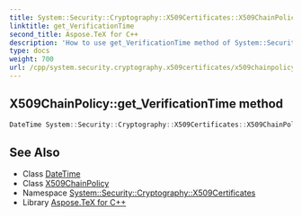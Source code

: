 ```yaml
---
title: System::Security::Cryptography::X509Certificates::X509ChainPolicy::get_VerificationTime method
linktitle: get_VerificationTime
second_title: Aspose.TeX for C++
description: 'How to use get_VerificationTime method of System::Security::Cryptography::X509Certificates::X509ChainPolicy class in C++.'
type: docs
weight: 700
url: /cpp/system.security.cryptography.x509certificates/x509chainpolicy/get_verificationtime/
---
```

## X509ChainPolicy::get_VerificationTime method




```cpp
DateTime System::Security::Cryptography::X509Certificates::X509ChainPolicy::get_VerificationTime()
```

## See Also

* Class [DateTime](../../../system/datetime/)
* Class [X509ChainPolicy](../)
* Namespace [System::Security::Cryptography::X509Certificates](../../)
* Library [Aspose.TeX for C++](../../../)
